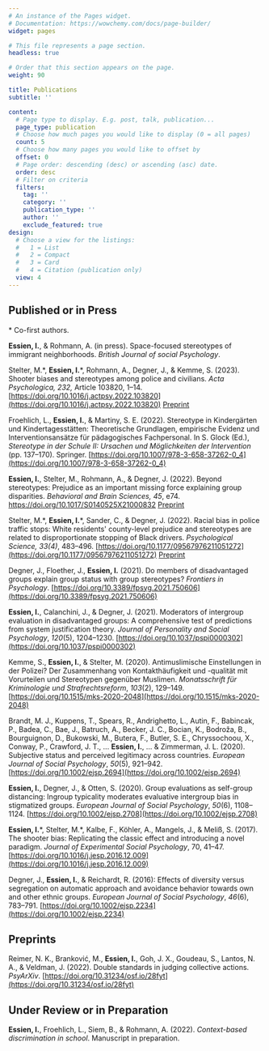 ```yaml
---
# An instance of the Pages widget.
# Documentation: https://wowchemy.com/docs/page-builder/
widget: pages

# This file represents a page section.
headless: true

# Order that this section appears on the page.
weight: 90

title: Publications
subtitle: ''

content:
  # Page type to display. E.g. post, talk, publication...
  page_type: publication
  # Choose how much pages you would like to display (0 = all pages)
  count: 5
  # Choose how many pages you would like to offset by
  offset: 0
  # Page order: descending (desc) or ascending (asc) date.
  order: desc
  # Filter on criteria
  filters:
    tag: ''
    category: ''
    publication_type: ''
    author: ''
    exclude_featured: true
design:
  # Choose a view for the listings:
  #   1 = List
  #   2 = Compact
  #   3 = Card
  #   4 = Citation (publication only)
  view: 4
---
```


## Published or in Press

\* Co-first authors.

**Essien, I.**, & Rohmann, A. (in press). Space-focused stereotypes of immigrant neighborhoods. _British Journal of social Psychology_.

Stelter, M.\*, **Essien, I.**\*, Rohmann, A., Degner, J., & Kemme, S. (2023). Shooter biases and stereotypes among police and civilians. _Acta Psychologica, 232,_ Article 103820, 1–14. [https://doi.org/10.1016/j.actpsy.2022.103820](https://doi.org/10.1016/j.actpsy.2022.103820) [Preprint](https://doi.org/10.31234/osf.io/bzrk8)

Froehlich, L., **Essien, I.**, & Martiny, S. E. (2022). Stereotype in Kindergärten und Kindertagesstätten: Theoretische Grundlagen, empirische Evidenz und Interventionsansätze für pädagogisches Fachpersonal. In S. Glock (Ed.), _Stereotype in der Schule II: Ursachen und Möglichkeiten der Intervention_ (pp. 137–170). Springer. [https://doi.org/10.1007/978-3-658-37262-0_4](https://doi.org/10.1007/978-3-658-37262-0_4)

**Essien, I.**, Stelter, M., Rohmann, A., & Degner, J. (2022). Beyond stereotypes: Prejudice as an important missing force explaining group disparities. _Behavioral and Brain Sciences, 45_, e74. https://doi.org/10.1017/S0140525X21000832 [Preprint](https://www.researchgate.net/publication/351249333_Beyond_stereotypes_Prejudice_as_an_important_missing_force_explaining_group_disparities)

Stelter, M.\*, **Essien, I.**\*, Sander, C., & Degner, J. (2022). Racial bias in police traffic stops: White residents' county-level prejudice and stereotypes are related to disproportionate stopping of Black drivers.  _Psychological Science, 33(4)_, 483–496. [https://doi.org/10.1177/09567976211051272](https://doi.org/10.1177/09567976211051272) [Preprint](http://dx.doi.org/10.31234/osf.io/djp8g)

Degner, J., Floether, J., **Essien, I.** (2021). Do members of disadvantaged groups explain group status with group stereotypes?  _Frontiers in Psychology_. [https://doi.org/10.3389/fpsyg.2021.750606](https://doi.org/10.3389/fpsyg.2021.750606)

**Essien, I.**, Calanchini, J., & Degner, J. (2021). Moderators of intergroup evaluation in disadvantaged groups: A comprehensive test of predictions from system justification theory. _Journal of Personality and Social Psychology_, _120_(5), 1204–1230. [https://doi.org/10.1037/pspi0000302](https://doi.org/10.1037/pspi0000302)

Kemme, S., **Essien, I.**, & Stelter, M. (2020). Antimuslimische Einstellungen in der Polizei? Der Zusammenhang von Kontakthäufigkeit und -qualität mit Vorurteilen und Stereotypen gegenüber Muslimen. _Monatsschrift für Kriminologie und Strafrechtsreform_, _103_(2), 129–149. [https://doi.org/10.1515/mks-2020-2048](https://doi.org/10.1515/mks-2020-2048)

Brandt, M. J., Kuppens, T., Spears, R., Andrighetto, L., Autin, F., Babincak, P., Badea, C., Bae, J., Batruch, A., Becker, J. C., Bocian, K., Bodroža, B., Bourguignon, D., Bukowski, M., Butera, F., Butler, S. E., Chryssochoou, X., Conway, P., Crawford, J. T., ... **Essien, I.**, … & Zimmerman, J. L. (2020). Subjective status and perceived legitimacy across countries. _European Journal of Social Psychology_, _50_(5), 921–942. [https://doi.org/10.1002/ejsp.2694](https://doi.org/10.1002/ejsp.2694)

**Essien, I.**, Degner, J., & Otten, S. (2020). Group evaluations as self-group distancing: Ingroup typicality moderates evaluative intergroup bias in stigmatized groups. _European Journal of Social Psychology_, _50_(6), 1108–1124. [https://doi.org/10.1002/ejsp.2708](https://doi.org/10.1002/ejsp.2708)

**Essien, I.**\*, Stelter, M.\*, Kalbe, F., Köhler, A., Mangels, J., & Meliß, S. (2017). The shooter bias: Replicating the classic effect and introducing a novel paradigm. _Journal of Experimental Social Psychology_, 70, 41–47. [https://doi.org/10.1016/j.jesp.2016.12.009](https://doi.org/10.1016/j.jesp.2016.12.009)

Degner, J., **Essien, I.**, & Reichardt, R. (2016): Effects of diversity versus segregation on automatic approach and avoidance behavior towards own and other ethnic groups. _European Journal of Social Psychology_, _46_(6), 783–791. [https://doi.org/10.1002/ejsp.2234](https://doi.org/10.1002/ejsp.2234)

## Preprints

Reimer, N. K., Branković, M., **Essien, I.**, Goh, J. X., Goudeau, S., Lantos, N. A., & Veldman, J. (2022). Double standards in judging collective actions. _PsyArXiv_. [https://doi.org/10.31234/osf.io/28fyt](https://doi.org/10.31234/osf.io/28fyt)

## Under Review or in Preparation

**Essien, I.**, Froehlich, L., Siem, B., & Rohmann, A. (2022). _Context-based discrimination in school_. Manuscript in preparation.
